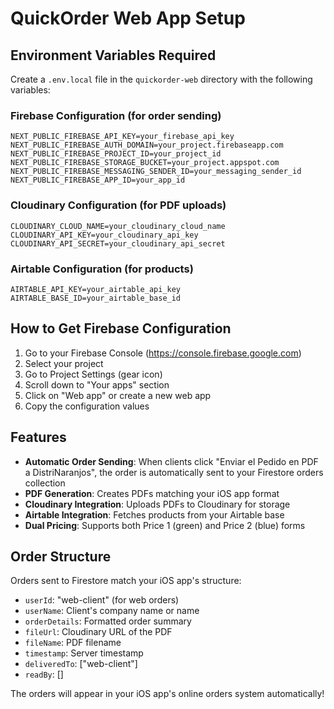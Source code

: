 # QuickOrder Web App Setup

## Environment Variables Required

Create a `.env.local` file in the `quickorder-web` directory with the following variables:

### Firebase Configuration (for order sending)
```
NEXT_PUBLIC_FIREBASE_API_KEY=your_firebase_api_key
NEXT_PUBLIC_FIREBASE_AUTH_DOMAIN=your_project.firebaseapp.com
NEXT_PUBLIC_FIREBASE_PROJECT_ID=your_project_id
NEXT_PUBLIC_FIREBASE_STORAGE_BUCKET=your_project.appspot.com
NEXT_PUBLIC_FIREBASE_MESSAGING_SENDER_ID=your_messaging_sender_id
NEXT_PUBLIC_FIREBASE_APP_ID=your_app_id
```

### Cloudinary Configuration (for PDF uploads)
```
CLOUDINARY_CLOUD_NAME=your_cloudinary_cloud_name
CLOUDINARY_API_KEY=your_cloudinary_api_key
CLOUDINARY_API_SECRET=your_cloudinary_api_secret
```

### Airtable Configuration (for products)
```
AIRTABLE_API_KEY=your_airtable_api_key
AIRTABLE_BASE_ID=your_airtable_base_id
```

## How to Get Firebase Configuration

1. Go to your Firebase Console (https://console.firebase.google.com)
2. Select your project
3. Go to Project Settings (gear icon)
4. Scroll down to "Your apps" section
5. Click on "Web app" or create a new web app
6. Copy the configuration values

## Features

- **Automatic Order Sending**: When clients click "Enviar el Pedido en PDF a DistriNaranjos", the order is automatically sent to your Firestore orders collection
- **PDF Generation**: Creates PDFs matching your iOS app format
- **Cloudinary Integration**: Uploads PDFs to Cloudinary for storage
- **Airtable Integration**: Fetches products from your Airtable base
- **Dual Pricing**: Supports both Price 1 (green) and Price 2 (blue) forms

## Order Structure

Orders sent to Firestore match your iOS app's structure:
- `userId`: "web-client" (for web orders)
- `userName`: Client's company name or name
- `orderDetails`: Formatted order summary
- `fileUrl`: Cloudinary URL of the PDF
- `fileName`: PDF filename
- `timestamp`: Server timestamp
- `deliveredTo`: ["web-client"]
- `readBy`: []

The orders will appear in your iOS app's online orders system automatically! 